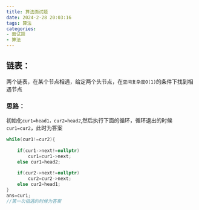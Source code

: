 ```yaml
---
title: 算法面试题
date: 2024-2-28 20:03:16
tags: 算法
categories: 
- 面试题
- 算法
---
```








## 链表：

两个链表，在某个节点相遇，给定两个头节点，在`空间复杂度O(1)`的条件下找到相遇节点



### 思路：

初始化`cur1=head1，cur2=head2`,然后执行下面的循环，循环退出的时候`cur1=cur2`，此时为答案

```c++
while(cur1!=cur2){
    
    if(cur1->next!=nullptr)
    	cur1=cur1->next;
    else cur1=head2;
    
    if(cur2->next!=nullptr)
        cur2=cur2->next;
    else cur2=head1;    
}
ans=cur1;
//第一次相遇的时候为答案
```

